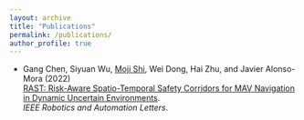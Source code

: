 ```yaml
---
layout: archive
title: "Publications"
permalink: /publications/
author_profile: true
---
```


- Gang Chen, Siyuan Wu, <ins>Moji Shi</ins>, Wei Dong, Hai Zhu, and Javier Alonso-Mora (2022) <br>
  [RAST: Risk-Aware Spatio-Temporal Safety Corridors for MAV Navigation in Dynamic Uncertain Environments](https://doi.org/10.1109/LRA.2022.3231832). <br>
  *IEEE Robotics and Automation Letters*.
